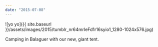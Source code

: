 ```yaml
---
date: "2015-07-08"
---
```


![yo yo]({{ site.baseurl }}/assets/images/2015/tumblr_nr64mrleFd1r16syio1_1280-1024x576.jpg)

Camping in Balaguer with our new, giant tent.

